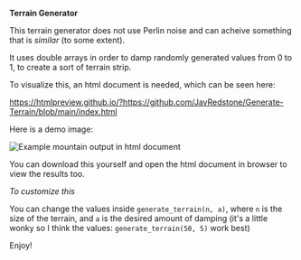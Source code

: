 **Terrain Generator**

This terrain generator does not use Perlin noise and can acheive something that is *similar* (to some extent).

It uses double arrays in order to damp randomly generated values from 0 to 1, to create a sort of terrain strip.

To visualize this, an html document is needed, which can be seen here: 

https://htmlpreview.github.io/?https://github.com/JavRedstone/Generate-Terrain/blob/main/index.html

Here is a demo image:

![Example mountain output in html document](https://github.com/JavRedstone/Generate-Terrain/blob/main/terrain.png)

You can download this yourself and open the html document in browser to view the results too.

*To customize this*

You can change the values inside `generate_terrain(n, a)`, where `n` is the size of the terrain, and `a` is the desired amount of damping (it's a little wonky so I think the values: `generate_terrain(50, 5)` work best)

Enjoy!
